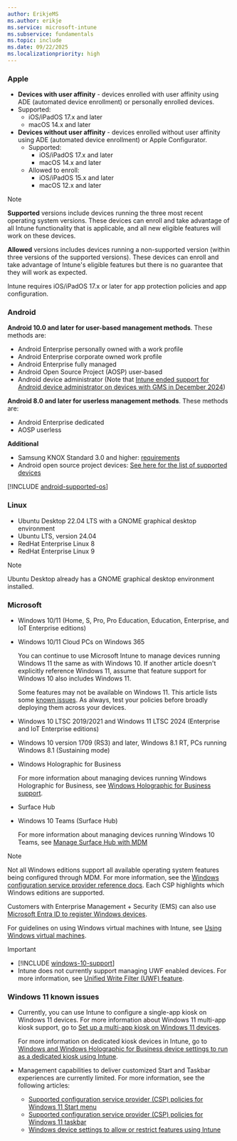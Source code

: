 ```yaml
---
author: ErikjeMS
ms.author: erikje
ms.service: microsoft-intune
ms.subservice: fundamentals
ms.topic: include
ms.date: 09/22/2025
ms.localizationpriority: high
---
```


### Apple

- **Devices with user affinity** - devices enrolled with user affinity using ADE (automated device enrollment) or personally enrolled devices.
- Supported:
  - iOS/iPadOS 17.x and later
  - macOS 14.x and later
- **Devices without user affinity** - devices enrolled without user affinity using ADE (automated device enrollment) or Apple Configurator.
  - Supported:
    - iOS/iPadOS 17.x and later
    - macOS 14.x and later
  - Allowed to enroll:
    - iOS/iPadOS 15.x and later
    - macOS 12.x and later

> [!NOTE]
> **Supported** versions include devices running the three most recent operating system versions. These devices can enroll and take advantage of all Intune functionality that is applicable, and all new eligible features will work on these devices.
>
> **Allowed** versions includes devices running a non-supported version (within three versions of the supported versions). These devices can enroll and take advantage of Intune's eligible features but there is no guarantee that they will work as expected.
>
> Intune requires iOS/iPadOS 17.x or later for app protection policies and app configuration.

### Android

**Android 10.0 and later for user-based management methods**. These methods are:
- Android Enterprise personally owned with a work profile
- Android Enterprise corporate owned work profile
- Android Enterprise fully managed
- Android Open Source Project (AOSP) user-based
- Android device administrator (Note that [Intune ended support for Android device administrator on devices with GMS in December 2024](https://techcommunity.microsoft.com/blog/intunecustomersuccess/intune-ending-support-for-android-device-administrator-on-devices-with-gms-in-de/3915443))

**Android 8.0 and later for userless management methods**. These methods are:
- Android Enterprise dedicated
- AOSP userless

**Additional**
- Samsung KNOX Standard 3.0 and higher: [requirements](https://www.samsungknox.com/en/knox-platform/supported-devices/2.4+)
- Android open source project devices: [See here for the list of supported devices](../fundamentals/android-os-project-supported-devices.md)

[!INCLUDE [android-supported-os](android-supported-os.md)]

### Linux

- Ubuntu Desktop 22.04 LTS with a GNOME graphical desktop environment
- Ubuntu LTS, version 24.04
- RedHat Enterprise Linux 8
- RedHat Enterprise Linux 9

> [!NOTE]
> Ubuntu Desktop already has a GNOME graphical desktop environment installed.

### Microsoft

- Windows 10/11 (Home, S, Pro, Pro Education, Education, Enterprise, and IoT Enterprise editions)
- Windows 10/11 Cloud PCs on Windows 365

  You can continue to use Microsoft Intune to manage devices running Windows 11 the same as with Windows 10. If another article doesn't explicitly reference Windows 11, assume that feature support for Windows 10 also includes Windows 11.

  Some features may not be available on Windows 11. This article lists some [known issues](#windows-11-known-issues). As always, test your policies before broadly deploying them across your devices.

- Windows 10 LTSC 2019/2021 and Windows 11 LTSC 2024 (Enterprise and IoT Enterprise editions)

- Windows 10 version 1709 (RS3) and later, Windows 8.1 RT, PCs running Windows 8.1 (Sustaining mode)

- Windows Holographic for Business

  For more information about managing devices running Windows Holographic for Business, see [Windows Holographic for Business support](../fundamentals/windows-holographic-for-business.md).

- Surface Hub

- Windows 10 Teams (Surface Hub)

  For more information about managing devices running Windows 10 Teams, see [Manage Surface Hub with MDM](/surface-hub/manage-settings-with-mdm-for-surface-hub)

> [!NOTE]
> Not all Windows editions support all available operating system features being configured through MDM. For more information, see the [Windows configuration service provider reference docs](/windows/configuration/provisioning-packages/how-it-pros-can-use-configuration-service-providers). Each CSP highlights which Windows editions are supported.

Customers with Enterprise Management + Security (EMS) can also use [Microsoft Entra ID to register Windows devices](../enrollment/windows-enroll.md).

For guidelines on using Windows virtual machines with Intune, see [Using Windows virtual machines](../fundamentals/windows-10-virtual-machines.md).

> [!IMPORTANT]
>
> - [!INCLUDE [windows-10-support](../includes/windows-10-support.md)]
> - Intune does not currently support managing UWF enabled devices. For more information, see [Unified Write Filter (UWF) feature](/windows-hardware/customize/enterprise/unified-write-filter).

### Windows 11 known issues

- Currently, you can use Intune to configure a single-app kiosk on Windows 11 devices. For more information about Windows 11 multi-app kiosk support, go to [Set up a multi-app kiosk on Windows 11 devices](/windows/configuration/lock-down-windows-11-to-specific-apps).

  For more information on dedicated kiosk devices in Intune, go to [Windows and Windows Holographic for Business device settings to run as a dedicated kiosk using Intune](../configuration/kiosk-settings.md).

- Management capabilities to deliver customized Start and Taskbar experiences are currently limited. For more information, see the following articles:

  - [Supported configuration service provider (CSP) policies for Windows 11 Start menu](/windows/configuration/supported-csp-start-menu-layout-windows)
  - [Supported configuration service provider (CSP) policies for Windows 11 taskbar](/windows/configuration/supported-csp-taskbar-windows)
  - [Windows device settings to allow or restrict features using Intune](../configuration/device-restrictions-windows-10.md)
